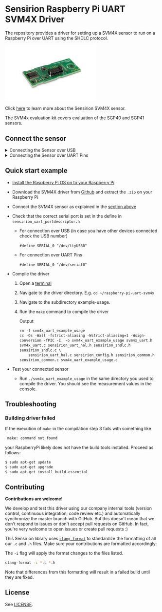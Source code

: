 # Sensirion Raspberry Pi UART SVM4X Driver

The repository provides a driver for setting up a SVM4X sensor to run on a Raspberry Pi over UART using the SHDLC protocol. 

<img src="images/svm4x.png" width="300px">

Click [here](https://www.sensirion.com/my-sgp-ek/) to learn more about the Sensirion SVM4X sensor.


The SVM4x evaluation kit covers evaluation of the SGP40 and SGP41 sensors.





## Connect the sensor

<details><summary>Connecting the Sensor over USB</summary>
<p>
This is the recommended way to connect your sensor. 
Plug the provided USB cable into your Raspberry Pi and sensor.
</p></details>


<details><summary>Connecting the Sensor over UART Pins</summary>
<p>

Use the following pins to connect your SVM4X to your Raspberry Pi:

<img src="images/svm41-pinout-uart.png" width="300px">

| *Pin SVM4X* | *Cable Color* | *Name* | *Pin Raspberry Pi* | *Description*  | *Comments* |
|---|---|:---:|---|---|---|
| 1 | red | VDD | Pin 2 | Supply Voltage | 3.3 or 5V |
| 2 | black | GND | Pin 6 | Ground |  |
| 3 | green | RX | Pin 8 | UART: Transmission pin for communication |  |
| 4 | yellow | TX | Pin 10 | UART: Receiving pin for communication |  |
| 5 | blue | SEL | Pin 4 | Interface select | Leave floating or pull to VDD to select UART |

<img src="images/raspi-uart-pinout-5V.png" width="400px">

> **Note:** Make sure to [configure your hardware serial interface](https://www.raspberrypi.com/documentation/computers/configuration.html#disabling-the-linux-serial-console) on your Raspberry Pi.

> **Note:** Make sure to connect serial pins as cross-over (RX pin of sensor -> TX on Raspberry Pi; TX pin of sensor -> RX pin of Raspberry Pi)

</p></details>

## Quick start example

- [Install the Raspberry Pi OS on to your Raspberry Pi](https://projects.raspberrypi.org/en/projects/raspberry-pi-setting-up)
- Download the SVM4X driver from [Github](https://github.com/Sensirion/raspberry-pi-uart-svm4x) and extract the `.zip`
  on your Raspberry Pi
- Connect the SVM4X sensor as explained in the [section above](#connect-the-sensor)
- Check that the correct serial port is set in the define in `sensirion_uart_portdescriptor.h`
   - For connection over USB (in case you have other devices connected check the USB number)

     `#define SERIAL_0 "/dev/ttyUSB0"`

   - For connection over UART Pins 

     `#define SERIAL_0 "/dev/serial0"`

- Compile the driver
    1. Open a [terminal](https://projects.raspberrypi.org/en/projects/raspberry-pi-using/8)
    2. Navigate to the driver directory. E.g. `cd ~/raspberry-pi-uart-svm4x`
    3. Navigate to the subdirectory example-usage.
    4. Run the `make` command to compile the driver

       Output:
       ```
       rm -f svm4x_uart_example_usage
       cc -Os -Wall -fstrict-aliasing -Wstrict-aliasing=1 -Wsign-conversion -fPIC -I. -o svm4x_uart_example_usage svm4x_uart.h svm4x_uart.c sensirion_uart_hal.h sensirion_shdlc.h sensirion_shdlc.c \ 
           sensirion_uart_hal.c sensirion_config.h sensirion_common.h sensirion_common.c svm4x_uart_example_usage.c
       ```
- Test your connected sensor
    - Run `./svm4x_uart_example_usage` in the same directory you used to compile the driver. You should see the
      measurement values in the console.

## Troubleshooting

### Building driver failed

If the execution of `make` in the compilation step 3 fails with something like

```bash
 make: command not found
```

your RaspberryPi likely does not have the build tools installed. Proceed as follows:

```
$ sudo apt-get update
$ sudo apt-get upgrade
$ sudo apt-get install build-essential
```



## Contributing

**Contributions are welcome!**

We develop and test this driver using our company internal tools (version
control, continuous integration, code review etc.) and automatically
synchronize the master branch with GitHub. But this doesn't mean that we don't
respond to issues or don't accept pull requests on GitHub. In fact, you're very
welcome to open issues or create pull requests :)

This Sensirion library uses
[`clang-format`](https://releases.llvm.org/download.html) to standardize the
formatting of all our `.c` and `.h` files. Make sure your contributions are
formatted accordingly:

The `-i` flag will apply the format changes to the files listed.

```bash
clang-format -i *.c *.h
```

Note that differences from this formatting will result in a failed build until
they are fixed.


## License

See [LICENSE](LICENSE).